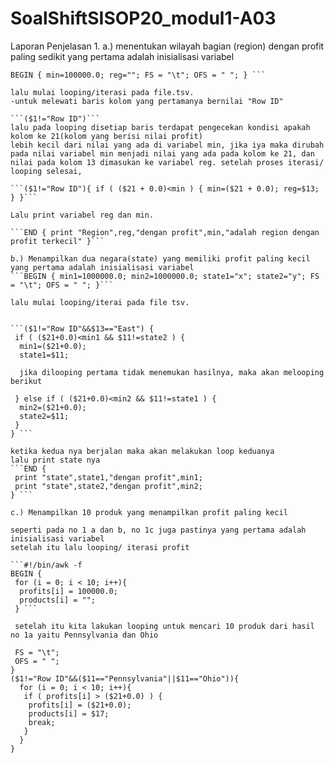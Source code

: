 # SoalShiftSISOP20_modul1-A03
Laporan Penjelasan
1. 
a.) menentukan wilayah bagian (region) dengan profit paling sedikit
yang pertama adalah inisialisasi variabel 

```#!/bin/awk -f
BEGIN { min=100000.0; reg=""; FS = "\t"; OFS = " "; } ```

lalu mulai looping/iterasi pada file.tsv.
-untuk melewati baris kolom yang pertamanya bernilai "Row ID"

```($1!="Row ID")```
lalu pada looping disetiap baris terdapat pengecekan kondisi apakah kolom ke 21(kolom yang berisi nilai profit)
lebih kecil dari nilai yang ada di variabel min, jika iya maka dirubah pada nilai variabel min menjadi nilai yang ada pada kolom ke 21, dan nilai pada kolom 13 dimasukan ke variabel reg. setelah proses iterasi/ looping selesai, 

```($1!="Row ID"){ if ( ($21 + 0.0)<min ) { min=($21 + 0.0); reg=$13; } }```

Lalu print variabel reg dan min.

```END { print "Region",reg,"dengan profit",min,"adalah region dengan profit terkecil" }```

b.) Menampilkan dua negara(state) yang memiliki profit paling kecil
yang pertama adalah inisialisasi variabel 
```BEGIN { min1=1000000.0; min2=1000000.0; state1="x"; state2="y"; FS = "\t"; OFS = " "; }```

lalu mulai looping/iterai pada file tsv.


```($1!="Row ID"&&$13=="East") {
 if ( ($21+0.0)<min1 && $11!=state2 ) { 
  min1=($21+0.0);
  state1=$11;
  
  jika dilooping pertama tidak menemukan hasilnya, maka akan melooping berikut
  
 } else if ( ($21+0.0)<min2 && $11!=state1 ) {
  min2=($21+0.0);
  state2=$11;
 }
} ```

ketika kedua nya berjalan maka akan melakukan loop keduanya
lalu print state nya
```END { 
 print "state",state1,"dengan profit",min1;
 print "state",state2,"dengan profit",min2;
} ```

c.) Menampilkan 10 produk yang menampilkan profit paling kecil

seperti pada no 1 a dan b, no 1c juga pastinya yang pertama adalah inisialisasi variabel
setelah itu lalu looping/ iterasi profit

```#!/bin/awk -f
BEGIN {
 for (i = 0; i < 10; i++){
  profits[i] = 100000.0;
  products[i] = "";
 } ```
 
 setelah itu kita lakukan looping untuk mencari 10 produk dari hasil no 1a yaitu Pennsylvania dan Ohio
 
 FS = "\t";
 OFS = " ";
}
($1!="Row ID"&&($11=="Pennsylvania"||$11=="Ohio")){
  for (i = 0; i < 10; i++){
   if ( profits[i] > ($21+0.0) ) {
    profits[i] = ($21+0.0);
    products[i] = $17;
    break;
   }
  }
}
